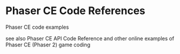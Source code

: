 # Phaser CE Code References

Phaser CE code examples

see also Phaser CE API Code Reference and other online examples of Phaser CE \(Phaser 2\) game coding

